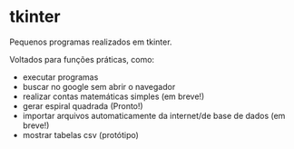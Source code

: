 # tkinter

Pequenos programas realizados em tkinter.

Voltados para funções práticas, como:
- executar programas
- buscar no google sem abrir o navegador
- realizar contas matemáticas simples (em breve!)
- gerar espiral quadrada (Pronto!)
- importar arquivos automaticamente da internet/de base de dados (em breve!)
- mostrar tabelas csv (protótipo)
